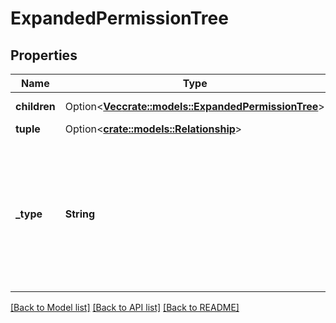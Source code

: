 # ExpandedPermissionTree

## Properties

Name | Type | Description | Notes
------------ | ------------- | ------------- | -------------
**children** | Option<[**Vec<crate::models::ExpandedPermissionTree>**](expandedPermissionTree.md)> | The children of the node, possibly none. | [optional]
**tuple** | Option<[**crate::models::Relationship**](relationship.md)> |  | [optional]
**_type** | **String** | The type of the node. union TreeNodeUnion exclusion TreeNodeExclusion intersection TreeNodeIntersection leaf TreeNodeLeaf tuple_to_subject_set TreeNodeTupleToSubjectSet computed_subject_set TreeNodeComputedSubjectSet not TreeNodeNot unspecified TreeNodeUnspecified | 

[[Back to Model list]](../README.md#documentation-for-models) [[Back to API list]](../README.md#documentation-for-api-endpoints) [[Back to README]](../README.md)


